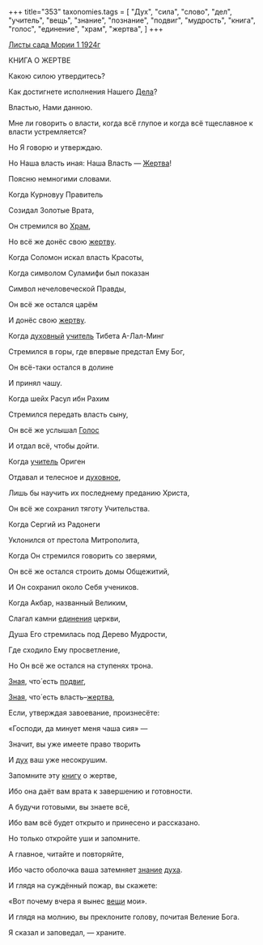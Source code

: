 +++
title="353"
taxonomies.tags = [
 "Дух",
 "сила",
 "слово",
 "дел",
 "учитель",
 "вещь",
 "знание",
 "познание",
 "подвиг",
 "мудрость",
 "книга",
 "голос",
 "единение",
 "храм",
 "жертва",
]
+++

[Листы сада Мории 1 1924г](/agni/1924)

КНИГА О ЖЕРТВЕ   

Какою силою утвердитесь?   

Как достигнете исполнения Нашего [Дела](/tags/дел)?   

Властью, Нами данною.   

Мне ли говорить о власти, когда всё глупое и когда всё тщеславное к власти устремляется?   

Но Я говорю и утверждаю.   

Но Наша власть иная: Наша Власть — [Жертва](/tags/[жертва](/tags/жертва))!   

Поясню немногими словами.   

Когда Курновуу Правитель   

Созидал Золотые Врата,   

Он стремился во [Храм](/tags/храм),   

Но всё же донёс свою [жертву](/tags/[жертва](/tags/жертва)).   

Когда Соломон искал власть Красоты,   

Когда символом Суламифи был показан   

Символ нечеловеческой Правды,   

Он всё же остался царём   

И донёс свою [жертву](/tags/[жертва](/tags/жертва)).   

Когда [духовный](/tags/Дух) [учитель](/tags/учитель) Тибета А-Лал-Минг   

Стремился в горы, где впервые предстал Ему Бог,   

Он всё-таки остался в долине   

И принял чашу.   

Когда шейх Расул ибн Рахим   

Стремился передать власть сыну,   

Он всё же услышал [Голос](/tags/голос)   

И отдал всё, чтобы дойти.   

Когда [учитель](/tags/учитель) Ориген   

Отдавал и телесное и [духовное](/tags/Дух),   

Лишь бы научить их последнему преданию Христа,   

Он всё же сохранил тяготу Учительства.   

Когда Сергий из Радонеги   

Уклонился от престола Митрополита,   

Когда Он стремился говорить со зверями,   

Он всё же остался строить домы Общежитий,   

И Он сохранил около Себя учеников.   

Когда Акбар, названный Великим,   

Слагал камни [единения](/tags/единение) церкви,   

Душа Его стремилась под Дерево Мудрости,   

Где сходило Ему просветление,   

Но Он всё же остался на ступенях трона.   

[Зная](/tags/познание), что́ есть [подвиг](/tags/подвиг),   

[Зная](/tags/познание), что́ есть власть–[жертва](/tags/жертва),   

Если, утверждая завоевание, произнесёте:   

«Господи, да минует меня чаша сия» —    

Значит, вы уже имеете право творить   

И [дух](/tags/Дух) ваш уже несокрушим.   

Запомните эту [книгу](/tags/книга) о жертве,   

Ибо она даёт вам врата к завершению и готовности.   

А будучи готовыми, вы знаете всё,   

Ибо вам всё будет открыто и принесено и рассказано.   

Но только откройте уши и запомните.   

А главное, читайте и повторяйте,   

Ибо часто оболочка ваша затемняет [знание](/tags/знание) [духа](/tags/Дух).   

И глядя на суждённый пожар, вы скажете:   

«Вот почему вчера я вынес [вещи](/tags/вещь) мои».   

И глядя на молнию, вы преклоните голову, почитая Веление Бога.   

Я сказал и заповедал, — храните.   

